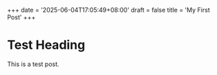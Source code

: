 +++
date = '2025-06-04T17:05:49+08:00'
draft = false
title = 'My First Post'
+++

# Test Heading
This is a test post.